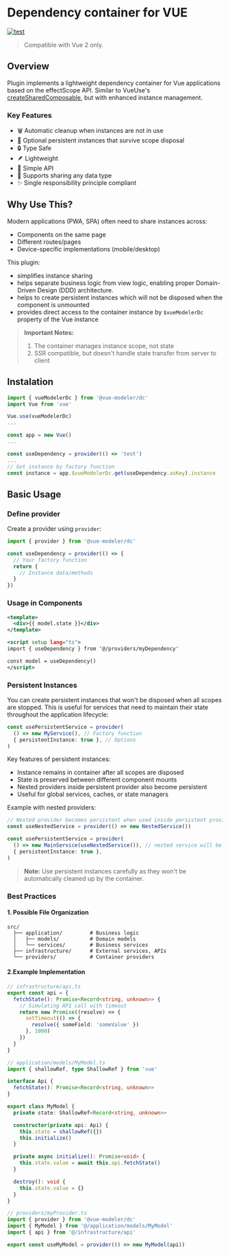 # Dependency container for VUE

[![test](https://github.com/vue-modeler/dc/actions/workflows/test.yml/badge.svg)](https://github.com/vue-modeler/dc/actions/workflows/test.yml)

> Compatible with Vue 2 only.  

## Overview

Plugin implements a lightweight dependency container for Vue applications based on the effectScope API. Similar to VueUse's [createSharedComposable](https://github.com/vueuse/vueuse/blob/main/packages/shared/createSharedComposable/index.md), but with enhanced instance management.

### Key Features

- 🗑️ Automatic cleanup when instances are not in use
- 💾 Optional persistent instances that survive scope disposal
- 🔒 Type Safe
- 🪶 Lightweight
- 🎯 Simple API
- 🔄 Supports sharing any data type
- ✨ Single responsibility principle compliant


## Why Use This?

Modern applications (PWA, SPA) often need to share instances across:
- Components on the same page
- Different routes/pages
- Device-specific implementations (mobile/desktop)

This plugin:
 - simplifies instance sharing 
 - helps separate business logic from view logic, enabling proper Domain-Driven Design (DDD) architecture.
 - helps to create persistent instances which will not be disposed when the component is unmounted
 - provides direct access to the container instance by `$vueModelerDc` property of the Vue instance 
 
> **Important Notes:**
> 1. The container manages instance scope, not state
> 2. SSR compatible, but doesn't handle state transfer from server to client

## Instalation 

```js
import { vueModelerDc } from '@vue-modeler/dc'
import Vue from 'vue'

Vue.use(vueModelerDc)
...

const app = new Vue()
...

const useDependency = provider(() => 'test')
...
// Get instance by factory function
const instance = app.$vueModelerDc.get(useDependency.asKey).instance
```

## Basic Usage

### Define provider

Create a provider using `provider`:

```typescript
import { provider } from '@vue-modeler/dc'

const useDependency = provider(() => {
  // Your factory function
  return {
    // Instance data/methods
  }
})
```
### Usage in Components

```xml
<template>
  <div>{{ model.state }}</div>
</template>

<script setup lang="ts">
import { useDependency } from '@/providers/myDependency'

const model = useDependency()
</script>
```
### Persistent Instances

You can create persistent instances that won't be disposed when all scopes are stopped. This is useful for services that need to maintain their state throughout the application lifecycle:

```typescript
const usePersistentService = provider(
  () => new MyService(), // Factory function
  { persistentInstance: true }, // Options
)
```

Key features of persistent instances:
- Instance remains in container after all scopes are disposed
- State is preserved between different component mounts
- Nested providers inside persistent provider also become persistent
- Useful for global services, caches, or state managers

Example with nested providers:
```typescript
// Nested provider becomes persistent when used inside persistent provider
const useNestedService = provider(() => new NestedService())

const usePersistentService = provider(
  () => new MainService(useNestedService()), // nested service will be persistent
  { persistentInstance: true },
)
```

> **Note:** Use persistent instances carefully as they won't be automatically cleaned up by the container.

### Best Practices

#### **1. Possible File Organization**
```
src/
  ├── application/         # Business logic
  │   ├── models/          # Domain models
  │   └── services/        # Business services
  ├── infrastructure/      # External services, APIs
  └── providers/           # Container providers
```

#### **2.Example Implementation**

```typescript
// infrastructure/api.ts
export const api = {
  fetchState(): Promise<Record<string, unknown>> {
    // Simulating API call with timeout
    return new Promise((resolve) => {
      setTimeout(() => {
        resolve({ someField: 'someValue' })
      }, 1000)
    })
  }
}

// application/models/MyModel.ts
import { shallowRef, type ShallowRef } from 'vue'

interface Api {
  fetchState(): Promise<Record<string, unknown>>
}

export class MyModel {
  private state: ShallowRef<Record<string, unknown>>

  constructor(private api: Api) {
    this.state = shallowRef({})
    this.initialize()
  }

  private async initialize(): Promise<void> {
    this.state.value = await this.api.fetchState()
  }

  destroy(): void {
    this.state.value = {}
  }
}

// providers/myProvider.ts
import { provider } from '@vue-modeler/dc'
import { MyModel } from '@/application/models/MyModel'
import { api } from '@/infrastructure/api'

export const useMyModel = provider(() => new MyModel(api))
```
